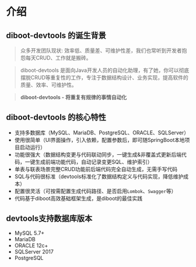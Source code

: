 # 介绍

## diboot-devtools 的诞生背景

> 众多开发团队现状: 效率低、质量差、可维护性差，我们也常听到开发者抱怨每天CRUD、工作就是搬砖。

> diboot-devtools 是面向Java开发人员的自动化助理，有了她，你可以彻底摆脱CRUD等重复性的工作，专注于数据结构设计、业务实现，提高软件的质量、效率、可维护性。

> **diboot-devtools - 将重复有规律的事情自动化**

## diboot-devtools 的核心特性
* 支持多数据库（MySQL、MariaDB、PostgreSQL、ORACLE、SQLServer）
* 使用很简单（UI界面操作，引入依赖，配置参数后，即可随SpringBoot本地项目启动运行）
* 功能很强大（数据结构变更与代码联动同步，一键生成&非覆盖式更新后端代码，一键生成前端功能代码，自动记录变更SQL、维护索引）
* 单表与联表场景完整CRUD功能前后端代码完全自动生成，无需手写代码
* SQL与代码很标准（devtools标准化了数据结构定义与代码实现，降低维护成本）
* 配置很灵活（可按需配置生成代码路径、是否启用`Lombok`、`Swagger`等）
* 代码基于diboot高效基础框架生成，是diboot的最佳实践

## devtools支持数据库版本
* MySQL 5.7+
* MariaDB 
* ORACLE 12c+
* SQLServer 2017
* PostgreSQL
